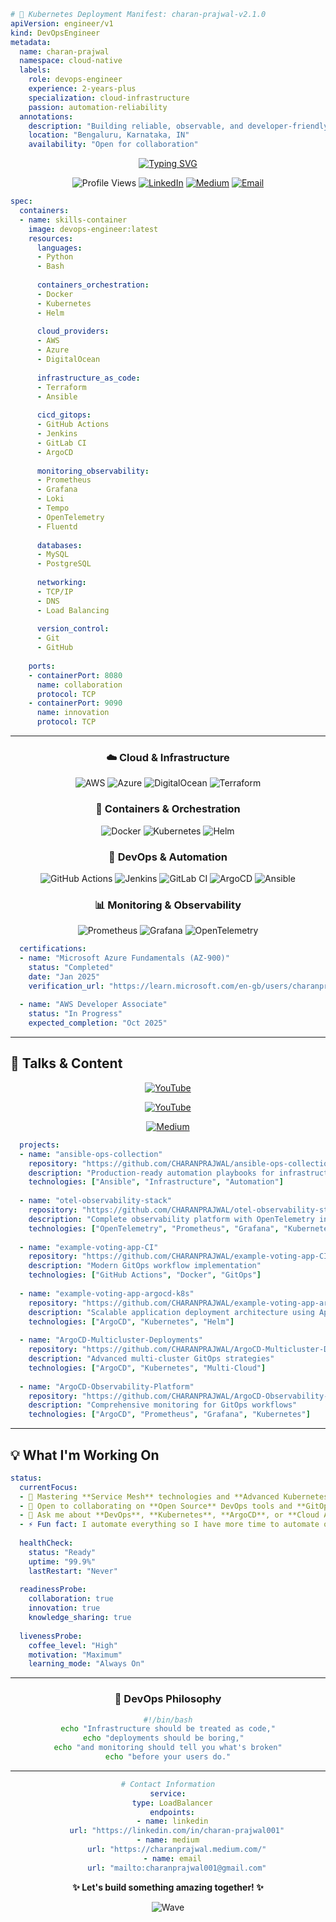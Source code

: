 ```yaml
# 🚀 Kubernetes Deployment Manifest: charan-prajwal-v2.1.0
apiVersion: engineer/v1
kind: DevOpsEngineer
metadata:
  name: charan-prajwal
  namespace: cloud-native
  labels:
    role: devops-engineer
    experience: 2-years-plus
    specialization: cloud-infrastructure
    passion: automation-reliability
  annotations:
    description: "Building reliable, observable, and developer-friendly systems"
    location: "Bengaluru, Karnataka, IN"
    availability: "Open for collaboration"
```

<div align="center">

[![Typing SVG](https://readme-typing-svg.herokuapp.com?font=Fira+Code&pause=1000&color=36BCF7&center=true&vCenter=true&width=435&lines=DevOps+Engineer;Cloud+Engineer;Cloud+Native+Enthusiast)](https://git.io/typing-svg)

</div>

<div align="center">

![Profile Views](https://komarev.com/ghpvc/?username=CHARANPRAJWAL&color=36BCF7&style=flat-square&label=Profile+Views)
[![LinkedIn](https://img.shields.io/badge/-LinkedIn-0077B5?style=flat-square&logo=linkedin&logoColor=white)](https://linkedin.com/in/charan-prajwal001)
[![Medium](https://img.shields.io/badge/-Medium-12100E?style=flat-square&logo=medium&logoColor=white)](https://charanprajwal.medium.com/)
[![Email](https://img.shields.io/badge/-Email-D14836?style=flat-square&logo=gmail&logoColor=white)](mailto:charanprajwal001@gmail.com)

</div>

```yaml
spec:
  containers:
  - name: skills-container
    image: devops-engineer:latest
    resources:
      languages:
      - Python
      - Bash
      
      containers_orchestration:
      - Docker
      - Kubernetes  
      - Helm
      
      cloud_providers:
      - AWS
      - Azure
      - DigitalOcean
      
      infrastructure_as_code:
      - Terraform
      - Ansible
      
      cicd_gitops:
      - GitHub Actions
      - Jenkins
      - GitLab CI
      - ArgoCD
      
      monitoring_observability:
      - Prometheus
      - Grafana
      - Loki
      - Tempo
      - OpenTelemetry
      - Fluentd
      
      databases:
      - MySQL
      - PostgreSQL
      
      networking:
      - TCP/IP
      - DNS
      - Load Balancing
      
      version_control:
      - Git
      - GitHub
    
    ports:
    - containerPort: 8080
      name: collaboration
      protocol: TCP
    - containerPort: 9090
      name: innovation
      protocol: TCP
```

---

<div align="center">

### ☁️ Cloud & Infrastructure
![AWS](https://img.shields.io/badge/AWS-232F3E?style=for-the-badge&logo=amazon-aws&logoColor=white)
![Azure](https://img.shields.io/badge/Azure-0078D4?style=for-the-badge&logo=microsoft-azure&logoColor=white)
![DigitalOcean](https://img.shields.io/badge/DigitalOcean-0080FF?style=for-the-badge&logo=digitalocean&logoColor=white)
![Terraform](https://img.shields.io/badge/Terraform-623CE4?style=for-the-badge&logo=terraform&logoColor=white)

### 🐳 Containers & Orchestration
![Docker](https://img.shields.io/badge/Docker-2496ED?style=for-the-badge&logo=docker&logoColor=white)
![Kubernetes](https://img.shields.io/badge/Kubernetes-326CE5?style=for-the-badge&logo=kubernetes&logoColor=white)
![Helm](https://img.shields.io/badge/Helm-0F1689?style=for-the-badge&logo=helm&logoColor=white)

### 🔧 DevOps & Automation
![GitHub Actions](https://img.shields.io/badge/GitHub_Actions-2088FF?style=for-the-badge&logo=github-actions&logoColor=white)
![Jenkins](https://img.shields.io/badge/Jenkins-D24939?style=for-the-badge&logo=jenkins&logoColor=white)
![GitLab CI](https://img.shields.io/badge/GitLab_CI-FCA326?style=for-the-badge&logo=gitlab&logoColor=white)
![ArgoCD](https://img.shields.io/badge/ArgoCD-EF7B4D?style=for-the-badge&logo=argo&logoColor=white)
![Ansible](https://img.shields.io/badge/Ansible-EE0000?style=for-the-badge&logo=ansible&logoColor=white)

### 📊 Monitoring & Observability
![Prometheus](https://img.shields.io/badge/Prometheus-E6522C?style=for-the-badge&logo=prometheus&logoColor=white)
![Grafana](https://img.shields.io/badge/Grafana-F46800?style=for-the-badge&logo=grafana&logoColor=white)
![OpenTelemetry](https://img.shields.io/badge/OpenTelemetry-3D348B?style=for-the-badge&logo=opentelemetry&logoColor=white)

</div>

```yaml
  certifications:
  - name: "Microsoft Azure Fundamentals (AZ-900)"
    status: "Completed"
    date: "Jan 2025"
    verification_url: "https://learn.microsoft.com/en-gb/users/charanprajwal-8277/credentials/7a0af9054372f19f"
    
  - name: "AWS Developer Associate"
    status: "In Progress"
    expected_completion: "Oct 2025"
```

---

## 🎤 Talks & Content

<div align="center">

[![YouTube](https://img.shields.io/badge/📺_ArgoCD_GitOps_on_Kubernetes-FF0000?style=for-the-badge&logo=youtube&logoColor=white)](https://youtu.be/qfa3comzEXU?si=ttDNbBkgGoiHXxuF)

[![YouTube](https://img.shields.io/badge/📺_ArgoCD_Advanced_GitOps_Strategies_Part_2-FF0000?style=for-the-badge&logo=youtube&logoColor=white)](https://www.youtube.com/watch?v=HC9L3za7ssY)

[![Medium](https://img.shields.io/badge/📝_DevOps_Articles-12100E?style=for-the-badge&logo=medium&logoColor=white)](https://charanprajwal.medium.com/)

</div>

```yaml
  projects:
  - name: "ansible-ops-collection"
    repository: "https://github.com/CHARANPRAJWAL/ansible-ops-collection"
    description: "Production-ready automation playbooks for infrastructure management"
    technologies: ["Ansible", "Infrastructure", "Automation"]
    
  - name: "otel-observability-stack" 
    repository: "https://github.com/CHARANPRAJWAL/otel-observability-stack"
    description: "Complete observability platform with OpenTelemetry integration"
    technologies: ["OpenTelemetry", "Prometheus", "Grafana", "Kubernetes"]
    
  - name: "example-voting-app-CI"
    repository: "https://github.com/CHARANPRAJWAL/example-voting-app-CI"
    description: "Modern GitOps workflow implementation"
    technologies: ["GitHub Actions", "Docker", "GitOps"]
    
  - name: "example-voting-app-argocd-k8s"
    repository: "https://github.com/CHARANPRAJWAL/example-voting-app-argocd-k8s"
    description: "Scalable application deployment architecture using App of Apps pattern"
    technologies: ["ArgoCD", "Kubernetes", "Helm"]
    
  - name: "ArgoCD-Multicluster-Deployments"
    repository: "https://github.com/CHARANPRAJWAL/ArgoCD-Multicluster-Deployments"
    description: "Advanced multi-cluster GitOps strategies"
    technologies: ["ArgoCD", "Kubernetes", "Multi-Cloud"]
    
  - name: "ArgoCD-Observability-Platform"
    repository: "https://github.com/CHARANPRAJWAL/ArgoCD-Observability-Platform"
    description: "Comprehensive monitoring for GitOps workflows"
    technologies: ["ArgoCD", "Prometheus", "Grafana", "Kubernetes"]
```

---

## 💡 What I'm Working On

```yaml
status:
  currentFocus:
  - 🌱 Mastering **Service Mesh** technologies and **Advanced Kubernetes** patterns  
  - 👯 Open to collaborating on **Open Source** DevOps tools and **GitOps** innovations
  - 💬 Ask me about **DevOps**, **Kubernetes**, **ArgoCD**, or **Cloud Architecture**
  - ⚡ Fun fact: I automate everything so I have more time to automate other things!
  
  healthCheck:
    status: "Ready"
    uptime: "99.9%"
    lastRestart: "Never"
    
  readinessProbe:
    collaboration: true
    innovation: true
    knowledge_sharing: true
    
  livenessProbe:
    coffee_level: "High"
    motivation: "Maximum"
    learning_mode: "Always On"
```

---

<div align="center">

### 💭 DevOps Philosophy

```bash
#!/bin/bash
echo "Infrastructure should be treated as code,"
echo "deployments should be boring,"  
echo "and monitoring should tell you what's broken"
echo "before your users do."
```

---

```yaml
# Contact Information
service:
  type: LoadBalancer
  endpoints:
  - name: linkedin
    url: "https://linkedin.com/in/charan-prajwal001"
  - name: medium  
    url: "https://charanprajwal.medium.com/"
  - name: email
    url: "mailto:charanprajwal001@gmail.com"
```

**✨ Let's build something amazing together! ✨**

![Wave](https://raw.githubusercontent.com/MartinHeinz/MartinHeinz/master/wave.gif) 

</div>

